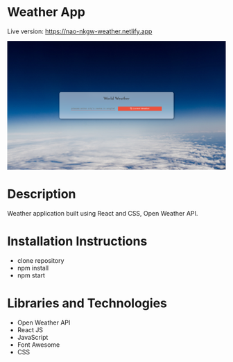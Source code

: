 # Weather App

Live version: https://nao-nkgw-weather.netlify.app


<a href="https://nao-nkgw-weather.netlify.app" target="blank"><img align="center" src="./weather-app.png" alt="image of Weather App"/></a>

# Description

Weather application built using React and CSS, Open Weather API.

# Installation Instructions

- clone repository
- npm install
- npm start

# Libraries and Technologies

- Open Weather API
- React JS
- JavaScript
- Font Awesome
- CSS
